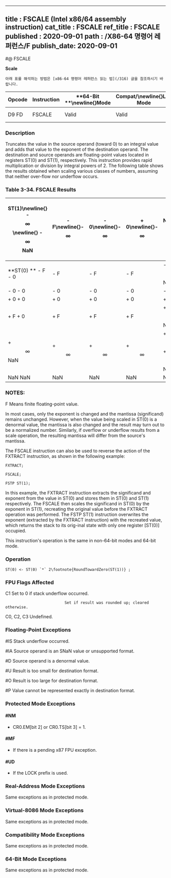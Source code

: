 ----------------------------
title : FSCALE (Intel x86/64 assembly instruction)
cat_title : FSCALE
ref_title : FSCALE
published : 2020-09-01
path : /X86-64 명령어 레퍼런스/F
publish_date: 2020-09-01
----------------------------


#@ FSCALE

**Scale**

```lec-info
아래 표를 해석하는 방법은 [x86-64 명령어 레퍼런스 읽는 법](/316) 글을 참조하시기 바랍니다.
```

|**Opcode**|**Instruction**|**64-Bit **\newline{}**Mode**|**Compat/**\newline{}**Leg Mode**|**Description**|
|----------|---------------|-----------------------------|---------------------------------|---------------|
|D9 FD|FSCALE|Valid|Valid|Scale ST(0) by ST(1).|
### Description


Truncates the value in the source operand (toward 0) to an integral value and adds that value to the exponent of the destination operand. The destination and source operands are floating-point values located in registers ST(0) and ST(1), respectively. This instruction provides rapid multiplication or division by integral powers of 2. The following table shows the results obtained when scaling various classes of numbers, assuming that neither over-flow nor underflow occurs.

### Table 3-34.  FSCALE Results


|**ST(1)**\newline{}                        - $$\infty$$\newline{}      - $$\infty$$ NaN|- F\newline{}- $$\infty$$|- 0\newline{}- $$\infty$$|+ 0\newline{}- $$\infty$$|+ F + $$\infty$$ NaN\newline{}- $$\infty$$ - $$\infty$$ NaN|
|---------------------------------------------------------------------------------------|-------------------------|-------------------------|-------------------------|-----------------------------------------------------------|
|**ST(0) ** - F - 0|- F|- F|- F|- F - $$\infty$$ NaN|
|- 0 - 0|- 0|- 0|- 0|- 0 NaN NaN|
|+ 0 + 0|+ 0|+ 0|+ 0|+ 0 NaN NaN|
|+ F + 0|+ F|+ F|+ F|+ F + $$\infty$$ NaN|
|+ $$\infty$$ NaN|+ $$\infty$$|+ $$\infty$$|+ $$\infty$$|+ $$\infty$$ + $$\infty$$ NaN|
|NaN NaN |NaN|NaN |NaN |NaN  NaN  NaN|
###  NOTES:


F Means finite floating-point value.

In most cases, only the exponent is changed and the mantissa (significand) remains unchanged. However, when the value being scaled in ST(0) is a denormal value, the mantissa is also changed and the result may turn out to be a normalized number. Similarly, if overflow or underflow results from a scale operation, the resulting mantissa will differ from the source's mantissa.

The FSCALE instruction can also be used to reverse the action of the FXTRACT instruction, as shown in the following example:

    FXTRACT;

    FSCALE;

    FSTP ST(1);

In this example, the FXTRACT instruction extracts the significand and exponent from the value in ST(0) and stores them in ST(0) and ST(1) respectively. The FSCALE then scales the significand in ST(0) by the exponent in ST(1), recreating the original value before the FXTRACT operation was performed. The FSTP ST(1) instruction overwrites the exponent (extracted by the FXTRACT instruction) with the recreated value, which returns the stack to its orig-inal state with only one register [ST(0)] occupied.

This instruction's operation is the same in non-64-bit modes and 64-bit mode.


### Operation

```info-verb
ST(0) <- ST(0) `*` 2\footnote{RoundTowardZero(ST(1))} ;
```
### FPU Flags Affected


C1 Set to 0 if stack underflow occurred.

                              Set if result was rounded up; cleared otherwise.

C0, C2, C3  Undefined.

### Floating-Point Exceptions


#IS Stack underflow occurred.

#IA Source operand is an SNaN value or unsupported format.

#D Source operand is a denormal value.

#U Result is too small for destination format.

#O Result is too large for destination format.

#P Value cannot be represented exactly in destination format.


### Protected Mode Exceptions

#### #NM
* CR0.EM[bit 2] or CR0.TS[bit 3] = 1.

#### #MF
* If there is a pending x87 FPU exception.

#### #UD
* If the LOCK prefix is used.

### Real-Address Mode Exceptions



Same exceptions as in protected mode.


### Virtual-8086 Mode Exceptions



Same exceptions as in protected mode.


### Compatibility Mode Exceptions



Same exceptions as in protected mode.


### 64-Bit Mode Exceptions



Same exceptions as in protected mode.

